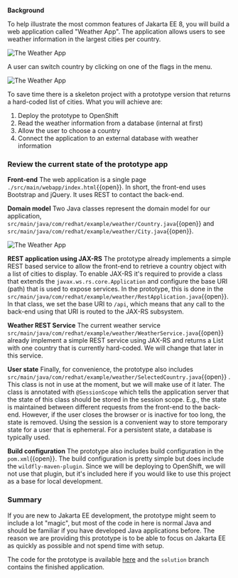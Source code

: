 **Background**

To help illustrate the most common features of Jakarta EE 8, you will build a web application called "Weather App". The application allows users to see weather information in the largest cities per country.

![The Weather App](../../assets/middleware/middleware-javaee8/weather-app.png)

A user can switch country by clicking on one of the flags in the menu.

![The Weather App](../../assets/middleware/middleware-javaee8/flags.png)

To save time there is a skeleton project with a prototype version that returns a hard-coded list of cities. What you will achieve are:

1.  Deploy the prototype to OpenShift
2. Read the weather information from a database (internal at first)
3. Allow the user to choose a country
4. Connect the application to an external database with weather information

### Review the current state of the prototype app

**Front-end**
The web application is a single page `./src/main/webapp/index.html`{{open}}.  In short, the front-end uses Bootstrap and jQuery. It uses REST to contact the back-end.

**Domain model**
Two Java classes represent the domain model for our application, `src/main/java/com/redhat/example/weather/Country.java`{{open}} and `src/main/java/com/redhat/example/weather/City.java`{{open}}.

![The Weather App](../../assets/middleware/middleware-javaee8/domain-model.png)

**REST application using JAX-RS**
The prototype already implements a simple REST based service to allow the front-end to retrieve a country object with a list of cities to display. To enable JAX-RS it's required to provide a class that extends the `javax.ws.rs.core.Application`  and configure the base URI (path) that is used to expose services. In the prototype, this is done in the `src/main/java/com/redhat/example/weather/RestApplication.java`{{open}}. In that class, we set the base URI to `/api`, which means that any call to the back-end using that URI is routed to the JAX-RS subsystem.

**Weather REST Service**
The current weather service `src/main/java/com/redhat/example/weather/WeatherService.java`{{open}} already implement a simple REST service using JAX-RS and returns a List with one country that is currently hard-coded. We will change that later in this service.

**User state**
Finally, for convenience, the prototype also includes `src/main/java/com/redhat/example/weather/SelectedCountry.java`{{open}} . This class is not in use at the moment, but we will make use of it later. The class is annotated with `@SessionScope` which tells the application server that the state of this class should be stored in the session scope. E.g., the state is maintained between different requests from the front-end to the back-end. However, if the user closes the browser or is inactive for too long, the state is removed. Using the session is a convenient way to store temporary state for a user that is ephemeral. For a persistent state, a database is typically used.

**Build configuration**
The prototype also includes build configuration in the `pom.xml`{{open}}. The build configuration is pretty simple but does include the `wildfly-maven-plugin`. Since we will be deploying to OpenShift, we will not use that plugin, but it's included here if you would like to use this project as a base for local development.

### Summary
If you are new to Jakarta EE development, the prototype might seem to include a lot "magic", but most of the code in here is normal Java and should be familiar if you have developed Java applications before. The reason we are providing this prototype is to be able to focus on Jakarta EE as quickly as possible and not spend time with setup.

The code for the prototype is available [here](https://github.com/openshift-katacoda/rhoar-getting-started/tree/master/javaee/weather-app) and the `solution` branch contains the finished application.
